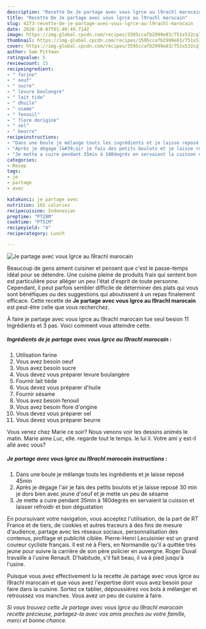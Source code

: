 ```yaml
---
description: "Recette De Je partage avec vous lgrce au l9rachl marocain"
title: "Recette De Je partage avec vous lgrce au l9rachl marocain"
slug: 4273-recette-de-je-partage-avec-vous-lgrce-au-l9rachl-marocain
date: 2020-10-07T01:40:49.714Z
image: https://img-global.cpcdn.com/recipes/3595ccafb2999e83/751x532cq70/je-partage-avec-vous-lgrce-au-l9rachl-marocain-photo-principale-de-la-recette.jpg
thumbnail: https://img-global.cpcdn.com/recipes/3595ccafb2999e83/751x532cq70/je-partage-avec-vous-lgrce-au-l9rachl-marocain-photo-principale-de-la-recette.jpg
cover: https://img-global.cpcdn.com/recipes/3595ccafb2999e83/751x532cq70/je-partage-avec-vous-lgrce-au-l9rachl-marocain-photo-principale-de-la-recette.jpg
author: Sam Pittman
ratingvalue: 5
reviewcount: 15
recipeingredient:
- " farine"
- " oeuf"
- " sucre"
- " levure boulangre"
- " lait tide"
- " dhuile"
- " ssame"
- " fenouil"
- " flore dorigine"
- " sel"
- " beurre"
recipeinstructions:
- "Dans une boule je mélange touts les ingrédients et je laisse reposé 45min"
- "Après je dégage l&#39;air je fais des petits boulots et je laisse reposé 30 min je dors bien avec jeune d&#39;oeuf et je mette un peu de sésame"
- "Je mette a cuire pendant 35min à 180degrés en servaient la cuisson et laisser refroidir et bon dégustation"
categories:
- Resep
tags:
- je
- partage
- avec

katakunci: je partage avec 
nutrition: 165 calories
recipecuisine: Indonesian
preptime: "PT28M"
cooktime: "PT51M"
recipeyield: "4"
recipecategory: Lunch

---
```



![Je partage avec vous lgrce au l9rachl marocain](https://img-global.cpcdn.com/recipes/3595ccafb2999e83/751x532cq70/je-partage-avec-vous-lgrce-au-l9rachl-marocain-photo-principale-de-la-recette.jpg)

Beaucoup de gens aiment cuisiner et pensent que c'est le passe-temps idéal pour se détendre. Une cuisine pleine de produits frais qui sentent bon est particulière pour alléger un peu l'état d'esprit de toute personne. Cependant, il peut parfois sembler difficile de déterminer des plats qui vous sont bénéfiques ou des suggestions qui aboutissent à un repas finalement efficace. Cette recette de <strong> Je partage avec vous lgrce au l9rachl marocain </strong> est peut-être celle que vous recherchez.

<!--inarticleads1-->

À faire je partage avec vous lgrce au l9rachl marocain tue seul besion 11 Ingrédients et 3 pas. Voici comment vous atteindre cette.

##### Ingrédients de je partage avec vous lgrce au l9rachl marocain :

1. Utilisation  farine
1. Vous avez besoin  oeuf
1. Vous avez besoin  sucre
1. Vous devez vous préparer  levure boulangère
1. Fournir  lait tiède
1. Vous devez vous préparer  d&#39;huile
1. Fournir  sésame
1. Vous avez besoin  fenouil
1. Vous avez besoin  flore d&#39;origine
1. Vous devez vous préparer  sel
1. Vous devez vous préparer  beurre


Vous venez chez Marie ce soir? Nous venons voir les dessins animés le matin. Marie aime Luc, elle. regarde tout le temps. le lui il. Votre ami y est-il allé avec vous? 

<!--inarticleads2-->

##### Je partage avec vous lgrce au l9rachl marocain instructions :

1. Dans une boule je mélange touts les ingrédients et je laisse reposé 45min
1. Après je dégage l&#39;air je fais des petits boulots et je laisse reposé 30 min je dors bien avec jeune d&#39;oeuf et je mette un peu de sésame
1. Je mette a cuire pendant 35min à 180degrés en servaient la cuisson et laisser refroidir et bon dégustation


En poursuivant votre navigation, vous acceptez l&#39;utilisation, de la part de RT France et de tiers, de cookies et autres traceurs à des fins de mesure d&#39;audience, partage avec les réseaux sociaux, personnalisation des contenus, profilage et publicité ciblée. Pierre-Henri Lecuisinier est un grand coureur cycliste français. Il est né à Flers, en Normandie qu&#39;il a quittée très jeune pour suivre la carrière de son père policier en auvergne. Roger Duval travaille à l&#39;usine Renault. D&#39;habitude, s&#39;il fait beau, il va à pied jusqu&#39;à l&#39;usine. 

<!--inarticleads1-->

<p>
Puisque vous avez effectivement lu la recette Je partage avec vous lgrce au l9rachl marocain et que vous avez l'expertise dont vous avez besoin pour faire dans la cuisine. Sortez ce tablier, dépoussiérez vos bols à mélanger et retroussez vos manches. Vous avez un peu de cuisine à faire.
</p>

<p>
<i>Si vous trouvez cette Je partage avec vous lgrce au l9rachl marocain recette précieuse, partagez-la avec vos amis proches ou votre famille, merci et bonne chance.</i>
</p>
